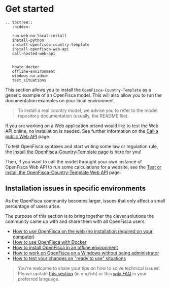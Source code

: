 # <i class="fas fa-cogs"></i> Get started

```eval_rst
.. toctree::
   :hidden:

   run-web-no-local-install
   install-python
   install-openfisca-country-template
   install-openfisca-web-api
   call-hosted-web-api

   
   howto_docker
   offline-environment
   windows-no-admin
   test_situations
```

This section allows you to install the `OpenFisca-Country-Template` as a generic example of an OpenFisca model. This will also allow you to run the documentation examples on your local environment.

> To install a real country model, we advise you to refer to the model repository documentation (usually, the README file).


If you are working on a Web application or/and would like to test the Web API online, no installation is needed. See further information on the [Call a public Web API](call-hosted-web-api.md) page. 


To test OpenFisca syntaxes and start writing some law or regulation rule, the [Install the OpenFisca-Country-Template page](./install-openfisca-country-template.md) is here for you!

Then, if you want to call the model throught your own instance of OpenFisca Web API to run some calculations for a website, see the [Test or install the OpenFisca-Country-Template Web API](./install-openfisca-web-api.md) page.


## Installation issues in specific environments

As the OpenFisca community becomes larger, issues that only affect a small percentage of users arise.

The purpose of this section is to bring together the clever solutions the community came up with and share them with all OpenFisca users.

- [How to use OpenFisca on the web (no installation required on your computer)](./run-web-no-local-install.md)
- [How to use OpenFisca with Docker](./howto_docker.md)
- [How to install OpenFisca in an offline environment](./offline-environment.md)
- [How to work on OpenFisca on a Windows without being administrator](./windows-no-admin.md)
- [How to test your changes on "ready to use" situations](./test_situations.md)

> You're welcome to share your tips on how to solve technical issues! Please update [this section](https://github.com/openfisca/openfisca-doc/edit/master/recipes.md) (in english) or this [wiki FAQ](https://github.com/openfisca/tutorial/wiki) in your preferred language.
